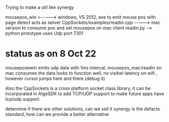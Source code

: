 Trying to make a util like synergy

mousepos_win =-----> windows, VS 2012, exe to emit mouse pos with page detect acts as setver
CppSockets/examples/readin.cpp -----> mac version to consume pos and set mousepos on mac client
readin.py --> python prototype
uses Udp port 7301

status as on 8 Oct 22
====================
 mouseposewin emits udp data with 1ms intercal, mousepos_mac/readin on mac consumes the data
looks to function well, no visibel latency on wifi , however cursor jumps here and there (debug it)

Also the CppSockets is a cross platform socket class library, it can be incorporated in AlgeSDK to add TCP/UDP support
to make future apps have tcp/udp support.

determine if there are other solutions, can we sell it
synergy is the defacto standard, how can we provide a better alternative
